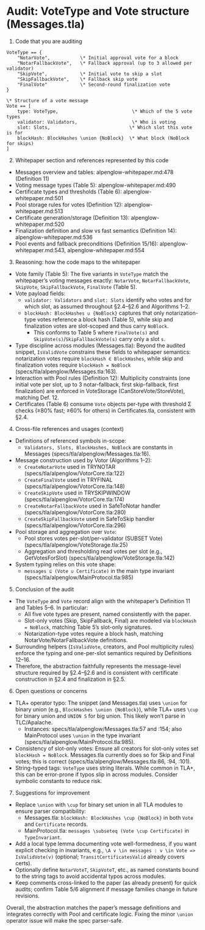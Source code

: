 # Audit: VoteType and Vote structure (Messages.tla)

1. Code that you are auditing

```tla
VoteType == {
    "NotarVote",           \* Initial approval vote for a block
    "NotarFallbackVote",   \* Fallback approval (up to 3 allowed per validator)
    "SkipVote",            \* Initial vote to skip a slot
    "SkipFallbackVote",    \* Fallback skip vote
    "FinalVote"            \* Second-round finalization vote
}

\* Structure of a vote message
Vote == [
    type: VoteType,                           \* Which of the 5 vote types
    validator: Validators,                    \* Who is voting
    slot: Slots,                             \* Which slot this vote is for
    blockHash: BlockHashes \union {NoBlock}  \* What block (NoBlock for skips)
]
```

2. Whitepaper section and references represented by this code

- Messages overview and tables: alpenglow-whitepaper.md:478 (Definition 11)
- Voting message types (Table 5): alpenglow-whitepaper.md:490
- Certificate types and thresholds (Table 6): alpenglow-whitepaper.md:501
- Pool storage rules for votes (Definition 12): alpenglow-whitepaper.md:513
- Certificate generation/storage (Definition 13): alpenglow-whitepaper.md:520
- Finalization definition and slow vs fast semantics (Definition 14): alpenglow-whitepaper.md:536
- Pool events and fallback preconditions (Definition 15/16): alpenglow-whitepaper.md:543, alpenglow-whitepaper.md:554

3. Reasoning: how the code maps to the whitepaper

- Vote family (Table 5): The five variants in `VoteType` match the whitepaper’s voting messages exactly: `NotarVote`, `NotarFallbackVote`, `SkipVote`, `SkipFallbackVote`, `FinalVote` (Table 5).
- Vote payload fields:
  - `validator: Validators` and `slot: Slots` identify who votes and for which slot, as assumed throughout §2.4–§2.6 and Algorithms 1–2.
  - `blockHash: BlockHashes ∪ {NoBlock}` captures that only notarization-type votes reference a block hash (Table 5), while skip and finalization votes are slot-scoped and thus carry `NoBlock`.
    - This conforms to Table 5 where `FinalVote(s)` and `SkipVote(s)`/`SkipFallbackVote(s)` carry only a slot `s`.
- Type discipline across modules (Messages.tla): Beyond the audited snippet, `IsValidVote` constrains these fields to whitepaper semantics: notarization votes require `blockHash ∈ BlockHashes`, while skip and finalization votes require `blockHash = NoBlock` (specs/tla/alpenglow/Messages.tla:163).
- Interaction with Pool rules (Definition 12): Multiplicity constraints (one initial vote per slot, up to 3 notar-fallback, first skip-fallback, first finalization) are enforced in VoteStorage (CanStoreVote/StoreVote), matching Def. 12.
- Certificates (Table 6) consume `Vote` objects per-type with threshold Σ checks (≥80% fast; ≥60% for others) in Certificates.tla, consistent with §2.4.

4. Cross-file references and usages (context)

- Definitions of referenced symbols in-scope:
  - `Validators, Slots, BlockHashes, NoBlock` are constants in Messages (specs/tla/alpenglow/Messages.tla:16).
- Message construction used by Votor (Algorithms 1–2):
  - `CreateNotarVote` used in TRYNOTAR (specs/tla/alpenglow/VotorCore.tla:122)
  - `CreateFinalVote` used in TRYFINAL (specs/tla/alpenglow/VotorCore.tla:148)
  - `CreateSkipVote` used in TRYSKIPWINDOW (specs/tla/alpenglow/VotorCore.tla:174)
  - `CreateNotarFallbackVote` used in SafeToNotar handler (specs/tla/alpenglow/VotorCore.tla:280)
  - `CreateSkipFallbackVote` used in SafeToSkip handler (specs/tla/alpenglow/VotorCore.tla:296)
- Pool storage and aggregation over `Vote`:
  - Pool stores votes per-slot/per-validator (SUBSET Vote) (specs/tla/alpenglow/VoteStorage.tla:25)
  - Aggregation and thresholding read votes per slot (e.g., GetVotesForSlot) (specs/tla/alpenglow/VoteStorage.tla:142)
- System typing relies on this vote shape:
  - `messages ⊆ (Vote ∪ Certificate)` in the main type invariant (specs/tla/alpenglow/MainProtocol.tla:985)

5. Conclusion of the audit

- The `VoteType` and `Vote` record align with the whitepaper’s Definition 11 and Tables 5–6. In particular:
  - All five vote types are present, named consistently with the paper.
  - Slot-only votes (Skip, SkipFallback, Final) are modeled via `blockHash = NoBlock`, matching Table 5’s slot-only signatures.
  - Notarization-type votes require a block hash, matching NotarVote/NotarFallbackVote definitions.
- Surrounding helpers (`IsValidVote`, creators, and Pool multiplicity rules) enforce the typing and one-per-slot semantics required by Definitions 12–16.
- Therefore, the abstraction faithfully represents the message-level structure required by §2.4–§2.6 and is consistent with certificate construction in §2.4 and finalization in §2.5.

6. Open questions or concerns

- TLA+ operator typo: The snippet (and Messages.tla) uses `\union` for binary union (e.g., `BlockHashes \union {NoBlock}`), while TLA+ uses `\cup` for binary union and `UNION S` for big union. This likely won’t parse in TLC/Apalache.
  - Instances: specs/tla/alpenglow/Messages.tla:57 and :154; also MainProtocol uses `\union` in the type invariant (specs/tla/alpenglow/MainProtocol.tla:985).
- Consistency of slot-only votes: Ensure all creators for slot-only votes set `blockHash = NoBlock`. Messages.tla currently does so for Skip and Final votes; this is correct (specs/tla/alpenglow/Messages.tla:86, :94, :101).
- String-typed tags: `VoteType` uses string literals. While common in TLA+, this can be error-prone if typos slip in across modules. Consider symbolic constants to reduce risk.

7. Suggestions for improvement

- Replace `\union` with `\cup` for binary set union in all TLA modules to ensure parser compatibility:
  - Messages.tla: `blockHash: BlockHashes \cup {NoBlock}` in both `Vote` and `Certificate` records.
  - MainProtocol.tla: `messages \subseteq (Vote \cup Certificate)` in `TypeInvariant`.
- Add a local type lemma documenting vote well-formedness, if you want explicit checking in invariants, e.g., `\A v \in messages : v \in Vote => IsValidVote(v)` (optional; `TransitCertificatesValid` already covers certs).
- Optionally define `NotarVoteT`, `SkipVoteT`, etc., as named constants bound to the string tags to avoid accidental typos across modules.
- Keep comments cross-linked to the paper (as already present) for quick audits; confirm Table 5/6 alignment if message families change in future revisions.

Overall, the abstraction matches the paper’s message definitions and integrates correctly with Pool and certificate logic. Fixing the minor `\union` operator issue will make the spec parser-safe.

